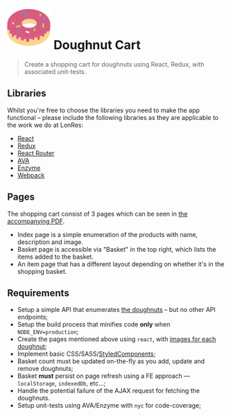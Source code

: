 # <img src="/media/doughnut.svg" width="100" /> Doughnut Cart

> Create a shopping cart for doughnuts using React, Redux, with associated unit-tests.

## Libraries

Whilst you're free to choose the libraries you need to make the app functional &ndash; please include the following libraries as they are applicable to the work we do at LonRes:

* [React](https://github.com/facebook/react)
* [Redux](https://github.com/reactjs/redux)
* [React Router](https://github.com/ReactTraining/react-router/)
* [AVA](https://github.com/avajs/ava)
* [Enzyme](https://github.com/airbnb/enzyme)
* [Webpack](https://github.com/webpack/webpack)

## Pages

The shopping cart consist of 3 pages which can be seen in [the accompanying PDF](/Pages.pdf).

* Index page is a simple enumeration of the products with name, description and image.
* Basket page is accessible via "Basket" in the top right, which lists the items added to the basket.
* An item page that has a different layout depending on whether it's in the shopping basket.

## Requirements

* Setup a simple API that enumerates [the doughnuts](/doughnuts.json) &ndash; but no other API endpoints;
* Setup the build process that minifies code **only** when `NODE_ENV=production`;
* Create the pages mentioned above using `react`, with [images for each doughnut](/media);
* Implement basic CSS/SASS/[StyledComponents](https://github.com/styled-components/styled-components);
* Basket count must be updated on-the-fly as you add, update and remove doughnuts;
* Basket **must** persist on page refresh using a FE approach &mdash; `localStorage`, `indexedDb`, etc...;
* Handle the potential failure of the AJAX request for fetching the doughnuts.
* Setup unit-tests using AVA/Enzyme with `nyc` for code-coverage;
